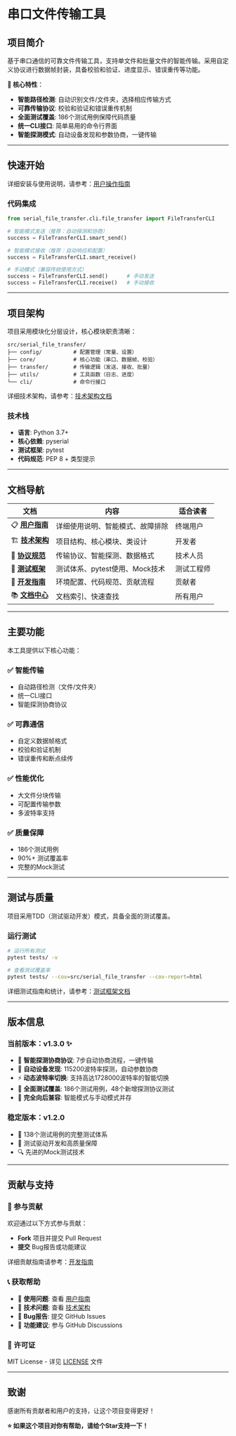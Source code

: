 # 串口文件传输工具

## 项目简介

基于串口通信的可靠文件传输工具，支持单文件和批量文件的智能传输。采用自定义协议进行数据帧封装，具备校验和验证、进度显示、错误重传等功能。

**🚀 核心特性**：

- **智能路径检测**: 自动识别文件/文件夹，选择相应传输方式
- **可靠传输协议**: 校验和验证和错误重传机制  
- **全面测试覆盖**: 186个测试用例保障代码质量
- **统一CLI接口**: 简单易用的命令行界面
- **智能探测模式**: 自动设备发现和参数协商，一键传输

---

## 快速开始

详细安装与使用说明，请参考：[用户操作指南](docs/USER_GUIDE.md)

### 代码集成

```python
from serial_file_transfer.cli.file_transfer import FileTransferCLI

# 智能模式发送（推荐：自动探测和协商）
success = FileTransferCLI.smart_send()

# 智能模式接收（推荐：自动响应和配置）
success = FileTransferCLI.smart_receive()

# 手动模式（兼容传统使用方式）
success = FileTransferCLI.send()      # 手动发送
success = FileTransferCLI.receive()   # 手动接收
```

---

## 项目架构

项目采用模块化分层设计，核心模块职责清晰：

```text
src/serial_file_transfer/
├── config/          # 配置管理（常量、设置）
├── core/            # 核心功能（串口、数据帧、校验）
├── transfer/        # 传输逻辑（发送、接收、批量）
├── utils/           # 工具函数（日志、进度）
└── cli/             # 命令行接口
```

详细技术架构，请参考：[技术架构文档](docs/ARCHITECTURE.md)

### 技术栈

- **语言**: Python 3.7+
- **核心依赖**: pyserial
- **测试框架**: pytest
- **代码规范**: PEP 8 + 类型提示

---

## 文档导航

| 文档 | 内容 | 适合读者 |
|------|------|----------|
| 📋 **[用户指南](docs/USER_GUIDE.md)** | 详细使用说明、智能模式、故障排除 | 终端用户 |
| 🏗️ **[技术架构](docs/ARCHITECTURE.md)** | 项目结构、核心模块、类设计 | 开发者 |
| 📡 **[协议规范](docs/PROTOCOL.md)** | 传输协议、智能探测、数据格式 | 技术人员 |
| 🧪 **[测试框架](docs/TESTING.md)** | 测试体系、pytest使用、Mock技术 | 测试工程师 |
| 🔧 **[开发指南](docs/DEVELOPMENT.md)** | 环境配置、代码规范、贡献流程 | 贡献者 |
| 📚 **[文档中心](docs/README.md)** | 文档索引、快速查找 | 所有用户 |

---

## 主要功能

本工具提供以下核心功能：

### ✅ 智能传输

- 自动路径检测（文件/文件夹）
- 统一CLI接口
- 智能探测协商协议

### ✅ 可靠通信  

- 自定义数据帧格式
- 校验和验证机制
- 错误重传和断点续传

### ✅ 性能优化

- 大文件分块传输
- 可配置传输参数
- 多波特率支持

### ✅ 质量保障

- 186个测试用例
- 90%+ 测试覆盖率
- 完整的Mock测试

---

## 测试与质量

项目采用TDD（测试驱动开发）模式，具备全面的测试覆盖。

### 运行测试

```bash
# 运行所有测试
pytest tests/ -v

# 查看测试覆盖率
pytest tests/ --cov=src/serial_file_transfer --cov-report=html
```

详细测试指南和统计，请参考：[测试框架文档](docs/TESTING.md)

---

## 版本信息

### 当前版本：v1.3.0 ✨

- 🚀 **智能探测协商协议**: 7步自动协商流程，一键传输
- 📡 **自动设备发现**: 115200波特率探测，自动参数协商
- ⚡ **动态波特率切换**: 支持高达1728000波特率的智能切换
- 🧪 **全面测试覆盖**: 186个测试用例，48个新增探测协议测试
- 🔧 **完全向后兼容**: 智能模式与手动模式并存

### 稳定版本：v1.2.0

- 🧪 138个测试用例的完整测试体系
- 🎯 测试驱动开发和高质量保障
- 🔍 先进的Mock测试技术

---

## 贡献与支持

### 🤝 参与贡献

欢迎通过以下方式参与贡献：

- **Fork** 项目并提交 Pull Request
- **提交** Bug报告或功能建议

详细贡献指南请参考：[开发指南](docs/DEVELOPMENT.md)

### 📞 获取帮助

- 📖 **使用问题**: 查看 [用户指南](docs/USER_GUIDE.md)
- 🔧 **技术问题**: 查看 [技术架构](docs/ARCHITECTURE.md)
- 🐛 **Bug报告**: 提交 GitHub Issues
- 💬 **功能建议**: 参与 GitHub Discussions

### 📄 许可证

MIT License - 详见 [LICENSE](LICENSE) 文件

---

## 致谢

感谢所有贡献者和用户的支持，让这个项目变得更好！

**⭐ 如果这个项目对你有帮助，请给个Star支持一下！**
